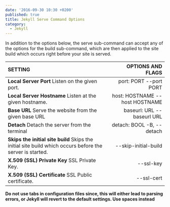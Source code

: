 ```yaml
---
date: '2016-09-30 10:30 +0200'
published: true
title: Jekyll Serve Command Options
category:
  - Jekyll
---
```

In addition to the options below, the serve sub-command can accept any of the options for the build sub-command, which are then applied to the site build which occurs right before your site is served.

|SETTING|OPTIONS AND FLAGS|
|:------|----------------:|
|**Local Server Port** Listen on the given port.| port: PORT --port PORT|
|**Local Server Hostname** Listen at the given hostname.|host: HOSTNAME --host HOSTNAME|
|**Base URL** Serve the website from the given base URL|baseurl: URL --baseurl URL|
|**Detach** Detach the server from the terminal|detach: BOOL -B, --detach|
|**Skips the initial site build** Skips the initial site build which occurs before the server is started.|--skip-initial-build|
|**X.509 (SSL) Private Key** SSL Private Key.|--ssl-key|
|**X.509 (SSL) Certificate** SSL Public certificate.|--ssl-cert|

**Do not use tabs in configuration files since, this will either lead to parsing errors, or Jekyll will revert to the default settings. Use spaces instead**
